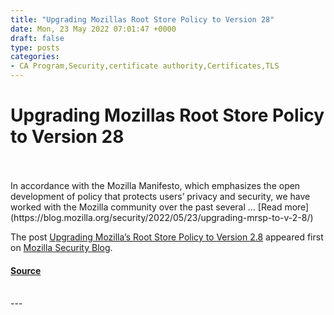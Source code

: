 ```yaml
---
title: "Upgrading Mozillas Root Store Policy to Version 28"
date: Mon, 23 May 2022 07:01:47 +0000
draft: false
type: posts
categories: 
- CA Program,Security,certificate authority,Certificates,TLS
---
```

# Upgrading Mozillas Root Store Policy to Version 28

<br/>

<br/>
In accordance with the Mozilla Manifesto, which emphasizes the open development of policy that protects users’ privacy and security, we have worked with the Mozilla community over the past several … [Read more](https://blog.mozilla.org/security/2022/05/23/upgrading-mrsp-to-v-2-8/)

The post [Upgrading Mozilla’s Root Store Policy to Version 2.8](https://blog.mozilla.org/security/2022/05/23/upgrading-mrsp-to-v-2-8/) appeared first on [Mozilla Security Blog](https://blog.mozilla.org/security).

#### [Source](https://blog.mozilla.org/security/2022/05/23/upgrading-mrsp-to-v-2-8/)

<br/>
---
